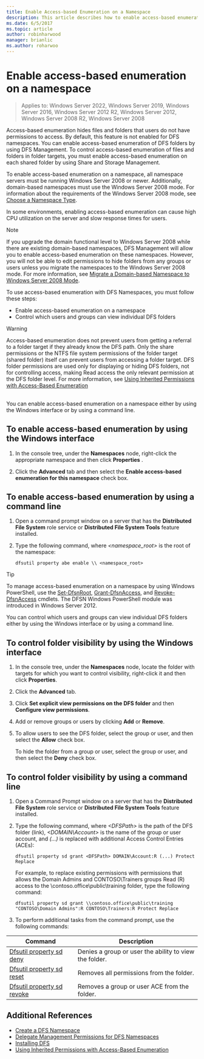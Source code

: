 ```yaml
---
title: Enable Access-based Enumeration on a Namespace
description: This article describes how to enable access-based enumeration on a namespace.
ms.date: 6/5/2017
ms.topic: article
author: robinharwood
manager: brianlic
ms.author: roharwoo
---
```

# Enable access-based enumeration on a namespace

>Applies to: Windows Server 2022, Windows Server 2019, Windows Server 2016, Windows Server 2012 R2, Windows Server 2012, Windows Server 2008 R2, Windows Server 2008

Access-based enumeration hides files and folders that users do not have permissions to access. By default, this feature is not enabled for DFS namespaces. You can enable access-based enumeration of DFS folders by using DFS Management. To control access-based enumeration of files and folders in folder targets, you must enable access-based enumeration on each shared folder by using Share and Storage Management.

To enable access-based enumeration on a namespace, all namespace servers must be running Windows Server 2008 or newer. Additionally, domain-based namespaces must use the Windows Server 2008 mode. For information about the requirements of the Windows Server 2008 mode, see [Choose a Namespace Type](choose-a-namespace-type.md).

In some environments, enabling access-based enumeration can cause high CPU utilization on the server and slow response times for users.

> [!NOTE]
> If you upgrade the domain functional level to Windows Server 2008 while there are existing domain-based namespaces, DFS Management will allow you to enable access-based enumeration on these namespaces. However, you will not be able to edit permissions to hide folders from any groups or users unless you migrate the namespaces to the Windows Server 2008 mode. For more information, see [Migrate a Domain-based Namespace to Windows Server 2008 Mode](migrate-a-domain-based-namespace-to-windows-server-2008-mode.md).


To use access-based enumeration with DFS Namespaces, you must follow these steps:

-   Enable access-based enumeration on a namespace
-   Control which users and groups can view individual DFS folders


> [!WARNING]
> Access-based enumeration does not prevent users from getting a referral to a folder target if they already know the DFS path. Only the share permissions or the NTFS file system permissions of the folder target (shared folder) itself can prevent users from accessing a folder target. DFS folder permissions are used only for displaying or hiding DFS folders, not for controlling access, making Read access the only relevant permission at the DFS folder level. For more information, see [Using Inherited Permissions with Access-Based Enumeration](/previous-versions/windows/it-pro/windows-server-2008-R2-and-2008/dd834874(v=ws.11))

<br />
You can enable access-based enumeration on a namespace either by using the Windows interface or by using a command line.

## To enable access-based enumeration by using the Windows interface

1.  In the console tree, under the **Namespaces** node, right-click the appropriate namespace and then click **Properties** .

2.  Click the **Advanced** tab and then select the **Enable access-based enumeration for this namespace** check box.

## To enable access-based enumeration by using a command line

1.  Open a command prompt window on a server that has the **Distributed File System** role service or **Distributed File System Tools** feature installed.

2.  Type the following command, where *<namespace\_root>* is the root of the namespace:

    ```
    dfsutil property abe enable \\ <namespace_root>
    ```

> [!TIP]
> To manage access-based enumeration on a namespace by using Windows PowerShell, use the [Set-DfsnRoot](/previous-versions/windows/it-pro/windows-server-2008-R2-and-2008/dd834874(v=ws.11)), [Grant-DfsnAccess](/previous-versions/windows/it-pro/windows-server-2008-R2-and-2008/dd834874(v=ws.11)), and [Revoke-DfsnAccess](/previous-versions/windows/it-pro/windows-server-2008-R2-and-2008/dd834874(v=ws.11)) cmdlets. The DFSN Windows PowerShell module was introduced in Windows Server 2012.

You can control which users and groups can view individual DFS folders either by using the Windows interface or by using a command line.

## To control folder visibility by using the Windows interface

1.  In the console tree, under the **Namespaces** node, locate the folder with targets for which you want to control visibility, right-click it and then click **Properties**.

2.  Click the **Advanced** tab.

3.  Click **Set explicit view permissions on the DFS folder** and then **Configure view permissions**.

4.  Add or remove groups or users by clicking **Add** or **Remove**.

5.  To allow users to see the DFS folder, select the group or user, and then select the **Allow** check box.

    To hide the folder from a group or user, select the group or user, and then select the **Deny** check box.

## To control folder visibility by using a command line

1. Open a Command Prompt window on a server that has the **Distributed File System** role service or **Distributed File System Tools** feature installed.

2. Type the following command, where *&lt;DFSPath&gt;* is the path of the DFS folder (link), *<DOMAIN\\Account>* is the name of the group or user account, and *(...)* is replaced with additional Access Control Entries (ACEs):

   ```
   dfsutil property sd grant <DFSPath> DOMAIN\Account:R (...) Protect Replace
   ```

   For example, to replace existing permissions with permissions that allows the Domain Admins and CONTOSO\\Trainers groups Read (R) access to the \\contoso.office\public\training folder, type the following command:

   ```
   dfsutil property sd grant \\contoso.office\public\training "CONTOSO\Domain Admins":R CONTOSO\Trainers:R Protect Replace
   ```

3. To perform additional tasks from the command prompt, use the following commands:


| Command | Description |
|---|---|
|[Dfsutil property sd deny](/previous-versions/windows/it-pro/windows-server-2008-R2-and-2008/dd759150(v=ws.11))|Denies a group or user the ability to view the folder.|
|[Dfsutil property sd reset](/previous-versions/windows/it-pro/windows-server-2008-R2-and-2008/dd759150(v=ws.11)) |Removes all permissions from the folder.|
|[Dfsutil property sd revoke](/previous-versions/windows/it-pro/windows-server-2008-R2-and-2008/dd759150(v=ws.11))| Removes a group or user ACE from the folder. |

## Additional References

-   [Create a DFS Namespace](create-a-dfs-namespace.md)
-   [Delegate Management Permissions for DFS Namespaces](delegate-management-permissions-for-dfs-namespaces.md)
-   [Installing DFS](/previous-versions/windows/it-pro/windows-server-2008-R2-and-2008/cc731089(v=ws.11))
-   [Using Inherited Permissions with Access-Based Enumeration](using-inherited-permissions-with-access-based-enumeration.md)
